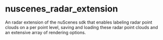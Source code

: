 # nuscenes_radar_extension
An radar extension of the nuScenes sdk that enables labeling radar point clouds on a per point level, saving and loading these radar point clouds and an extensive array of rendering options.

